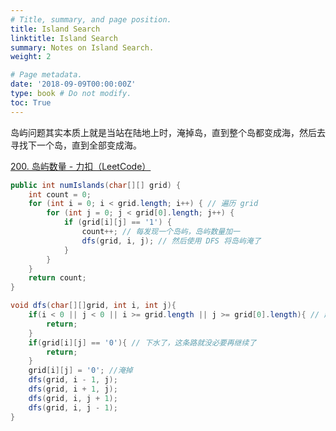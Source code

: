 ```yaml
---
# Title, summary, and page position.
title: Island Search
linktitle: Island Search
summary: Notes on Island Search.
weight: 2

# Page metadata.
date: '2018-09-09T00:00:00Z'
type: book # Do not modify.
toc: True
---
```


岛屿问题其实本质上就是当站在陆地上时，淹掉岛，直到整个岛都变成海，然后去寻找下一个岛，直到全部变成海。

[200. 岛屿数量 - 力扣（LeetCode）](https://leetcode.cn/problems/number-of-islands/)

```Java
public int numIslands(char[][] grid) {
    int count = 0;
    for (int i = 0; i < grid.length; i++) { // 遍历 grid
        for (int j = 0; j < grid[0].length; j++) {
            if (grid[i][j] == '1') {
                count++; // 每发现一个岛屿，岛屿数量加一
                dfs(grid, i, j); // 然后使用 DFS 将岛屿淹了
            }
        }
    }
    return count;
}

void dfs(char[][]grid, int i, int j){
    if(i < 0 || j < 0 || i >= grid.length || j >= grid[0].length){ // 超范围了
        return;
    }
    if(grid[i][j] == '0'){ // 下水了，这条路就没必要再继续了
		return;
    }
    grid[i][j] = '0'; //淹掉
    dfs(grid, i - 1, j);
    dfs(grid, i + 1, j);
    dfs(grid, i, j + 1);
    dfs(grid, i, j - 1);
}
```


